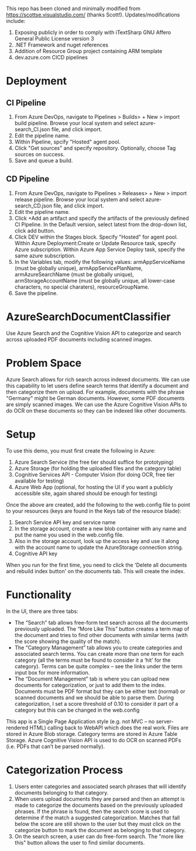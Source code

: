 This repo has been cloned and minimally modified from https://scottse.visualstudio.com/ (thanks Scott!). Updates/modifications include:
1. Exposing publicly in order to comply with iTextSharp GNU Affero General Public License version 3
2. .NET Framework and nuget references
3. Addition of Resource Group project containing ARM template
4. dev.azure.com CICD pipelines

# Deployment
## CI Pipeline
1. From Azure DevOps, navigate to Pipelines > Builds> + New > import build pipeline. Browse your local system and select azure-search_CI.json file, and click import.
2. Edit the pipeline name.
3. Within Pipeline, spcify "Hosted" agent pool.
4. Click "Get sources" and specify repository. Optionally, choose Tag sources on success.
5. Save and queue a build.

## CD Pipeline
1. From Azure DevOps, navigate to Pipelines > Releases> + New > import release pipeline. Browse your local system and select azure-search_CD.json file, and click import.
2. Edit the pipeline name.
3. Click +Add an artifact and specify the artifacts of the previously defined CI Pipeline. In the Default version, select latest from the drop-down list, click add button.
4. Click DEV within the Stages block. Specify "Hosted" for agent pool. Within Azure Deployment:Create or Update Resource task, specify Azure subscription. Within Azure App Service Deploy task, specify the same azure subscription.
5. In the Variables tab, modify the following values: armAppServiceName (must be globally unique), armAppServicePlanName, armAzureSearchName (must be globally unique), armStorageAccountName (must be globally unique, all lower-case characters, no special charaters), resourceGroupName.
6. Save the pipeline.


# AzureSearchDocumentClassifier
Use Azure Search and the Cognitive Vision API to categorize and search across uploaded PDF documents including scanned images. 

# Problem Space
Azure Search allows for rich search across indexed documents. We can use this capability to let users define search terms that identify a document and then categorize them on upload. For example, documents with the phrase "Germany" might be German documents. However, some PDF documents are simply scanned images. We can use the Azure Cognitive Vision APIs to do OCR on these documents so they can be indexed like other documents.  

# Setup
To use this demo, you must first create the following in Azure:

1. Azure Search Service (the free tier should suffice for prototyping)
2. Azure Storage (for holding the uploaded files and the category table)
3. Cognitive Services API - Computer Vision (for doing OCR, free tier available for testing)
4. Azure Web App (optional, for hosting the UI if you want a publicly accessible site, again shared should be enough for testing)

Once the above are created, add the following to the web.config file to point to your resources (keys are found in the Keys tab of the resource blade):

1. Search Service API key and service name 
2. In the storage account, create a new blob container with any name and put the name you used in the web.config file.
3. Also in the storage account, look up the access key and use it along with the account name to update the AzureStorage connection string. 
4. Cognitive API key

When you run for the first time, you need to click the 'Delete all documents and rebuild index button' on the documents tab. This will create the index. 

# Functionality

In the UI, there are three tabs: 
* The “Search” tab allows free-form text search across all the documents previously uploaded. The “More Like This” button creates a term map of the document and tries to find other documents with similar terms (with the score showing the quality of the match).
* The “Category Management” tab allows you to create categories and associated search terms. You can create more than one term for each category (all the terms must be found to consider it a ‘hit’ for the category). Terms can be quite complex – see the links under the term input box for more information.
* The “Document Management” tab is where you can upload new documents for categorization, or just to add them to the index. Documents must be PDF format but they can be either text (normal) or scanned documents and we should be able to parse them. During categorization, I set a score threshold of 0.10 to consider it part of a category but this can be changed in the web.config
 
This app is a Single Page Application style (e.g. not MVC – no server-rendered HTML) calling back to WebAPI which does the real work. Files are stored in Azure Blob storage. Category terms are stored in Azure Table Storage. Azure Cognitive Vision API is used to do OCR on scanned PDFs (i.e. PDFs that can’t be parsed normally). 

# Categorization Process

1. Users enter categories and associated search phrases that will identify documents belonging to that category.
2. When users upload documents they are parsed and then an attempt is made to categorize the documents based on the previously uploaded phrases. If the phrase is found, then the search score is used to determine if the match a suggested categorization. Matches that fall below the score are still shown to the user but they must click on the categorize button to mark the document as belonging to that category.
3. On the search screen, a user can do free-form search. The "more like this" button allows the user to find similar documents. 

